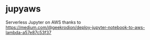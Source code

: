 # jupyaws
Serverless Jupyter on AWS thanks to https://medium.com/@geekrodion/deploy-jupyter-notebook-to-aws-lambda-a57e87c53f37
